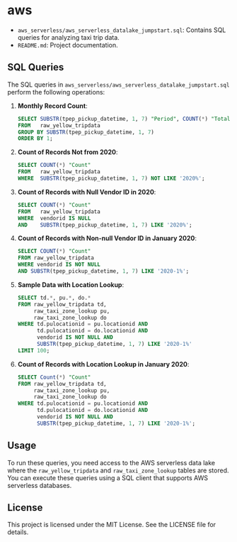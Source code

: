 # aws

- `aws_serverless/aws_serverless_datalake_jumpstart.sql`: Contains SQL queries for analyzing taxi trip data.
- `README.md`: Project documentation.

## SQL Queries

The SQL queries in `aws_serverless/aws_serverless_datalake_jumpstart.sql` perform the following operations:

1. **Monthly Record Count**:
    ```sql
    SELECT SUBSTR(tpep_pickup_datetime, 1, 7) "Period", COUNT(*) "Total Records"
    FROM   raw_yellow_tripdata
    GROUP BY SUBSTR(tpep_pickup_datetime, 1, 7) 
    ORDER BY 1;
    ```

2. **Count of Records Not from 2020**:
    ```sql
    SELECT COUNT(*) "Count"
    FROM   raw_yellow_tripdata 
    WHERE  SUBSTR(tpep_pickup_datetime, 1, 7) NOT LIKE '2020%';
    ```

3. **Count of Records with Null Vendor ID in 2020**:
    ```sql
    SELECT COUNT(*) "Count"
    FROM   raw_yellow_tripdata
    WHERE  vendorid IS NULL
    AND    SUBSTR(tpep_pickup_datetime, 1, 7) LIKE '2020%';
    ```

4. **Count of Records with Non-null Vendor ID in January 2020**:
    ```sql
    SELECT COUNT(*) "Count"
    FROM raw_yellow_tripdata
    WHERE vendorid IS NOT NULL
    AND SUBSTR(tpep_pickup_datetime, 1, 7) LIKE '2020-1%';
    ```

5. **Sample Data with Location Lookup**:
    ```sql
    SELECT td.*, pu.*, do.*
    FROM raw_yellow_tripdata td,
         raw_taxi_zone_lookup pu,
         raw_taxi_zone_lookup do
    WHERE td.pulocationid = pu.locationid AND   
          td.pulocationid = do.locationid AND   
          vendorid IS NOT NULL AND 
          SUBSTR(tpep_pickup_datetime, 1, 7) LIKE '2020-1%'
    LIMIT 100;
    ```

6. **Count of Records with Location Lookup in January 2020**:
    ```sql
    SELECT Count(*) "Count"
    FROM raw_yellow_tripdata td,
         raw_taxi_zone_lookup pu,
         raw_taxi_zone_lookup do
    WHERE td.pulocationid = pu.locationid AND   
          td.pulocationid = do.locationid AND   
          vendorid IS NOT NULL AND 
          SUBSTR(tpep_pickup_datetime, 1, 7) LIKE '2020-1%';
    ```

## Usage

To run these queries, you need access to the AWS serverless data lake where the `raw_yellow_tripdata` and `raw_taxi_zone_lookup` tables are stored. You can execute these queries using a SQL client that supports AWS serverless databases.

## License

This project is licensed under the MIT License. See the LICENSE file for details.